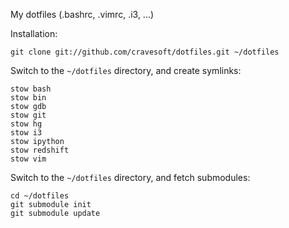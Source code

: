 My dotfiles (.bashrc, .vimrc, .i3, ...)

Installation:

    git clone git://github.com/cravesoft/dotfiles.git ~/dotfiles

Switch to the `~/dotfiles` directory, and create symlinks:

    stow bash
    stow bin
    stow gdb
    stow git
    stow hg
    stow i3
    stow ipython
    stow redshift
    stow vim

Switch to the `~/dotfiles` directory, and fetch submodules:

    cd ~/dotfiles
    git submodule init
    git submodule update
